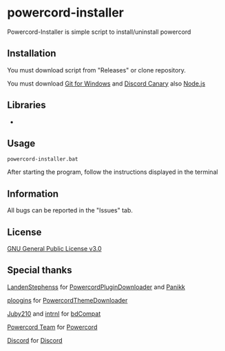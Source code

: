 # powercord-installer

Powercord-Installer is simple script to install/uninstall powercord

## Installation

You must download script from "Releases" or clone repository.

You must download [Git for Windows](https://gitforwindows.org) and [Discord Canary](https://discordapp.com/api/download/canary?platform=win) also [Node.js](https://nodejs.org/en/download/)

## Libraries

-

## Usage

```
powercord-installer.bat
```

After starting the program, follow the instructions displayed in the terminal

## Information

All bugs can be reported in the "Issues" tab.

## License
[GNU General Public License v3.0](https://choosealicense.com/licenses/gpl-3.0/)

## Special thanks

[LandenStephenss](https://github.com/LandenStephenss/) for [PowercordPluginDownloader](https://github.com/LandenStephenss/PowercordPluginDownloader) and [Panikk](https://github.com/LandenStephenss/Panikk)

[ploogins](https://github.com/ploogins/) for [PowercordThemeDownloader](https://github.com/ploogins/PowercordThemeDownloader)

[Juby210](https://github.com/Juby210/) and [intrnl](https://github.com/intrnl/) for [bdCompat](https://github.com/Juby210/bdCompat)

[Powercord Team](https://github.com/powercord-org) for [Powercord](https://github.com/powercord-org/powercord)

[Discord](https://discord.com) for [Discord](https://discord.com)